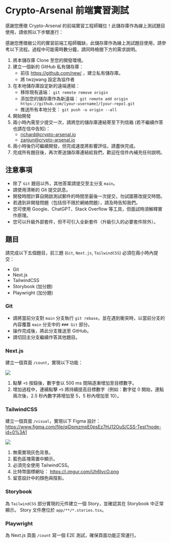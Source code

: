 # Crypto-Arsenal 前端實習測試

感謝您應徵 Crypto-Arsenal 的前端實習工程師職位！此儲存庫作為線上測試題目使用，請依照以下步驟進行：

感謝您應徵敝公司的實習前端工程師職缺，此儲存庫作為線上測試題目使用，請參考以下流程。過程中可能需時數分鐘，請同時檢閱下方的需求說明。

1. 將本儲存庫 Clone 至您的開發環境。
2. 建立一個新的 GitHub 私有儲存庫：
   - 前往 https://github.com/new/ ，建立私有儲存庫。
   - 將 twzjwang 設定為協作者
3. 在本地儲存庫設定新的遠端連結：
   - 移除現有遠端： `git remote remove origin`
   - 添加您的儲存庫作為新遠端： `git remote add origin https://github.com/[your-username]/[your-repo].git`
   - 推送所有本地分支： `git push -u origin --all`
4. 開始開發
5. 兩小時內需至少提交一次，請將您的儲存庫連結寄至下列信箱 (若不繼續作答也請在信中告知)：
   - richard@crypto-arsenal.io
   - zanjun@crypto-arsenal.io
6. 兩小時後仍可繼續開發，但完成速度將影響評估，請盡快完成。
7. 完成所有題目後，再次寄送儲存庫連結給我們，歡迎在信件內補充任何說明。

## 注意事項

- 除了 `Git` 題目以外，其他答案請提交至主分支 `main`。
- 請使用清晰的 Git 提交訊息。
- 開發時間計算自開啟測試郵件的時間至最後一次提交，勿試圖篡改提交時間。
- 若遇到非開發問題（包括但不限於網絡問題），請及時告知我們。
- 您可使用 Google、ChatGPT、Stack Overflow 等工具，但面試時須解釋實作原理。
- 您可以升級外部套件，但不可引入全新套件（升級引入的必要套件除外）。

## 題目

請完成以下五個題目，前三題 (`Git`, `Next.js`, `TailwindCSS`) 必須在兩小時內提交：

- Git
- Next.js
- TailwindCSS
- Storybook (加分題)
- Playwright (加分題)

### Git

- 請將當前分支對 `main` 分支執行 `git rebase`，並在遇到衝突時，以當前分支的內容覆蓋 `main` 分支中的 `### Git` 部分。
- 操作完成後，將此分支推送至 GitHub。
- 請切回主分支繼續作答其他題目。

### Next.js

建立一個頁面 `/count`，實現以下功能：

![](./nextjs.gif)

1. 點擊 `+5` 按鈕後，數字會以 500 ms 間隔逐漸增加至目標數字。
2. 增加過程中，連續點擊 `+5` 將持續提高目標數字（例如：數字從 0 開始，連點兩次後，2.5 秒內數字將增加至 5，5 秒內增加至 10）。

### TailwindCSS

建立一個頁面 `/visual`，實現以下 Figma 設計：
https://www.figma.com/file/qiDpmzmpE0psEz7HJ12OuS/CSS-Test?node-id=0%3A1

![](./tailwind.png)

1. 無需實現灰色背景。
2. 藍色區塊需置中顯示。
3. 必須完全使用 TailwindCSS。
4. 比特幣圖標網址： https://i.imgur.com/Uh6IvcO.png
5. 留意設計中的顏色與陰影。

### Storybook

為 `TailwindCSS` 部分實現的元件建立一個 Story，並確認其在 Storybook 中正常顯示。
Story 文件應位於 `app/**/*.stories.tsx`。

### Playwright

為 Next.js 頁面 `/count` 寫一個 E2E 測試，確保頁面功能正常運行。
